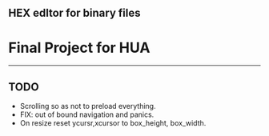 ## HEX edItor for binary files

# Final Project for HUA 
---

## TODO
- Scrolling so as not to preload everything.
- FIX: out of bound navigation and panics.
- On resize reset ycursr,xcursor to box_height, box_width.
